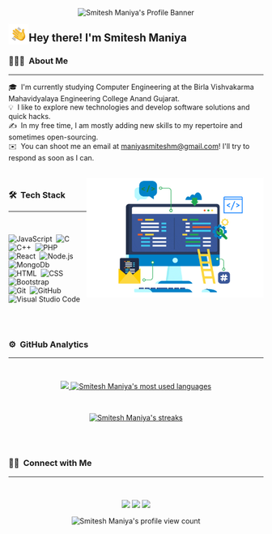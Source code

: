 
<p align="center">
<!-- <img src="assets/Profile%20Banner.gif" alt="Smitesh Maniya's Profile Banner" /> -->
    <img src="https://readme-typing-svg.herokuapp.com?font=Playball&color=14E3F7FF&size=45&center=true&vCenter=true&width=900&height=100&lines=Welcome+to+Smitesh+Maniya's+Github+Profile..." alt="Smitesh Maniya's Profile Banner" />
</p>


<p><img alt="Night Coding" src="./assets/Hand%20Wave.gif" width='40' align="left"/><h2>Hey there! I'm Smitesh Maniya</h2></p>

### 👨🏻‍💻 &nbsp;About Me
---
🎓 &nbsp;I'm currently studying Computer Engineering at the Birla Vishvakarma Mahavidyalaya Engineering College Anand Gujarat.\
💡 &nbsp;I like to explore new technologies and develop software solutions and quick hacks.\
✍️ &nbsp;In my free time, I am mostly adding new skills to my repertoire and sometimes open-sourcing.\
✉️ &nbsp;You can shoot me an email at maniyasmiteshm@gmail.com! I'll try to respond as soon as I can.


<br />
<img width="350" alt="Night Coding" src="./assets/Custom-Development.gif" align="right" />

### 🛠 &nbsp;Tech Stack
---
<br />


![JavaScript](https://img.shields.io/badge/-JavaScript-05122A?style=flat&logo=javascript)&nbsp;
![C](https://img.shields.io/badge/-C-05122A?style=flat&logo=C&logoColor=A8B9CC)&nbsp;
![C++](https://img.shields.io/badge/-C++-05122A?style=flat&logo=C%2B%2B&logoColor=00599C)&nbsp;
![PHP](https://img.shields.io/badge/-PHP-05122A?style=flat&logo=php)&nbsp;
\
![React](https://img.shields.io/badge/-React-05122A?style=flat&logo=react)&nbsp;
![Node.js](https://img.shields.io/badge/-Node.js-05122A?style=flat&logo=node.js)&nbsp;
![MongoDb](https://img.shields.io/badge/-MongoDb-05122A?style=flat&logo=mongodb)&nbsp;
\
![HTML](https://img.shields.io/badge/-HTML-05122A?style=flat&logo=HTML5)&nbsp;
![CSS](https://img.shields.io/badge/-CSS-05122A?style=flat&logo=CSS3&logoColor=1572B6)&nbsp;
![Bootstrap](https://img.shields.io/badge/-Bootstrap-05122A?style=flat&logo=bootstrap&logoColor=563D7C)&nbsp;
\
![Git](https://img.shields.io/badge/-Git-05122A?style=flat&logo=git)&nbsp;
![GitHub](https://img.shields.io/badge/-GitHub-05122A?style=flat&logo=github)&nbsp;
![Visual Studio Code](https://img.shields.io/badge/-Visual%20Studio%20Code-05122A?style=flat&logo=visual-studio-code&logoColor=007ACC)&nbsp;

<br /><br />

### ⚙️ &nbsp;GitHub Analytics
---
<br />

<p align="center">
<a href="https://github.com/smiteshmaniya" target="_blank">
  <img height="160em" src="https://github-readme-stats.vercel.app/api?username=smiteshmaniya&show_icons=true&theme=algolia&include_all_commits=true&count_private=true&bg_color=0d1117&title_color=00ddd7&hide_border=false&border_color=FFFFFF"/>
  <img height="160em" src="https://github-readme-stats.vercel.app/api/top-langs/?username=smiteshmaniya&layout=compact&hide=handlebars&theme=algolia&bg_color=0D1117&hide_border=false&&title_color=00ddd7&border_color=FFFFFF" alt="Smitesh Maniya's most used languages"/>
</p>
<br />
<p align="center">
    <img src="http://github-readme-streak-stats.herokuapp.com?user=smiteshmaniya&theme=dark&background=0D1117&hide_border=&border_color=FFFFFF&ring=00DDD7&fire=00DDD7&stroke=F1F1F1&currStreakNum=FFFFFF&sideNums=FFFFFF&currStreakLabel=00DDD7&dates=CACACA" alt="Smitesh Maniya's streaks" />
</p>
</a>
<!-- <img src="https://activity-graph.herokuapp.com/graph?username=smiteshmaniya&theme=react-dark&hide_border=false" /> -->

<br /><br />

### 🤝🏻 &nbsp;Connect with Me
---
<br />
<p align="center">
    <a href="https://www.linkedin.com/in/smiteshmaniya/" target="_blank"><img src="https://img.shields.io/badge/-Smitesh%20Maniya-0077B5?style=flat&logo=Linkedin&logoColor=white"/></a>
    <a href="mailto:maniyasmiteshm@gmail.com" target="_blank"><img src="https://img.shields.io/badge/-maniyasmiteshm@gmail.com-D14836?style=flat&logo=Gmail&logoColor=white"/></a>
    <a href="https://www.instagram.com/smiteshmaniya" target="_blank"><img src="https://img.shields.io/badge/-@smiteshmaniya-E4405F?style=flat&logo=Instagram&logoColor=white"/></a>
</p>

<p align="center"> <img src="https://komarev.com/ghpvc/?username=smiteshmaniya&label=Profile%20views&color=0e75b6&style=plastic" alt="Smitesh Maniya's profile view count" /> </p>
